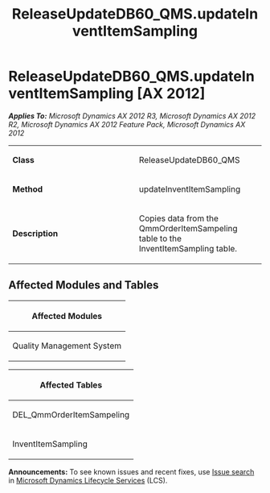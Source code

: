 ﻿---
title: ReleaseUpdateDB60_QMS.updateInventItemSampling
TOCTitle: ReleaseUpdateDB60_QMS.updateInventItemSampling
ms:assetid: 0acb55c4-e2b8-bfcc-62cf-6044a98814a1
ms:mtpsurl: https://msdn.microsoft.com/en-us/library/JJ735631(v=AX.60)
ms:contentKeyID: 49706542
ms.date: 05/18/2015
mtps_version: v=AX.60
---

# ReleaseUpdateDB60\_QMS.updateInventItemSampling [AX 2012]


_**Applies To:** Microsoft Dynamics AX 2012 R3, Microsoft Dynamics AX 2012 R2, Microsoft Dynamics AX 2012 Feature Pack, Microsoft Dynamics AX 2012_

<table>
<colgroup>
<col style="width: 50%" />
<col style="width: 50%" />
</colgroup>
<tbody>
<tr class="odd">
<td><p><strong>Class</strong></p></td>
<td><p>ReleaseUpdateDB60_QMS</p></td>
</tr>
<tr class="even">
<td><p><strong>Method</strong></p></td>
<td><p>updateInventItemSampling</p></td>
</tr>
<tr class="odd">
<td><p><strong>Description</strong></p></td>
<td><p>Copies data from the QmmOrderItemSampeling table to the InventItemSampling table.</p></td>
</tr>
</tbody>
</table>


## Affected Modules and Tables

<table>
<colgroup>
<col style="width: 100%" />
</colgroup>
<thead>
<tr class="header">
<th><p>Affected Modules</p></th>
</tr>
</thead>
<tbody>
<tr class="odd">
<td><p>Quality Management System</p></td>
</tr>
</tbody>
</table>


<table>
<colgroup>
<col style="width: 100%" />
</colgroup>
<thead>
<tr class="header">
<th><p>Affected Tables</p></th>
</tr>
</thead>
<tbody>
<tr class="odd">
<td><p>DEL_QmmOrderItemSampeling</p></td>
</tr>
<tr class="even">
<td><p>InventItemSampling</p></td>
</tr>
</tbody>
</table>

  
**Announcements:** To see known issues and recent fixes, use [Issue search](http://go.microsoft.com/fwlink/?linkid=389258) in [Microsoft Dynamics Lifecycle Services](http://go.microsoft.com/fwlink/?linkid=306505) (LCS).

